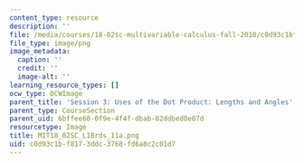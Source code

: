 ```yaml
---
content_type: resource
description: ''
file: /media/courses/18-02sc-multivariable-calculus-fall-2010/c0d93c1bf8173ddc3768fd6a8c2c01d7_MIT18_02SC_L1Brds_11a.png
file_type: image/png
image_metadata:
  caption: ''
  credit: ''
  image-alt: ''
learning_resource_types: []
ocw_type: OCWImage
parent_title: 'Session 3: Uses of the Dot Product: Lengths and Angles'
parent_type: CourseSection
parent_uid: 6bffee60-0f9e-4f4f-dbab-82ddbed0e07d
resourcetype: Image
title: MIT18_02SC_L1Brds_11a.png
uid: c0d93c1b-f817-3ddc-3768-fd6a8c2c01d7
---
```

